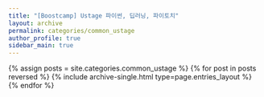 ```yaml
---
title: "[Boostcamp] Ustage 파이썬, 딥러닝, 파이토치"
layout: archive
permalink: categories/common_ustage
author_profile: true
sidebar_main: true
---
```


{% assign posts = site.categories.common_ustage %}
{% for post in posts reversed %} {% include archive-single.html type=page.entries_layout %} {% endfor %}
